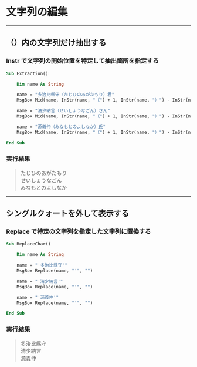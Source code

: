# 文字列の編集

---

## （）内の文字列だけ抽出する

### Instr で文字列の開始位置を特定して抽出箇所を指定する

```vb
Sub Extraction()

    Dim name As String

    name = "多治比縣守（たじひのあがたもり）君"
    MsgBox Mid(name, InStr(name, "（") + 1, InStr(name, "）") - InStr(name, "（") - 1)

    name = "清少納言（せいしょうなごん）さん"
    MsgBox Mid(name, InStr(name, "（") + 1, InStr(name, "）") - InStr(name, "（") - 1)

    name = "源義仲（みなもとのよしなか）氏"
    MsgBox Mid(name, InStr(name, "（") + 1, InStr(name, "）") - InStr(name, "（") - 1)

End Sub
```

### 実行結果

> たじひのあがたもり  
  せいしょうなごん  
  みなもとのよしなか

---

## シングルクォートを外して表示する

### Replace で特定の文字列を指定した文字列に置換する

```vb
Sub ReplaceChar()

    Dim name As String

    name = "'多治比縣守'"
    MsgBox Replace(name, "'", "")

    name = "'清少納言'"
    MsgBox Replace(name, "'", "")

    name = "'源義仲'"
    MsgBox Replace(name, "'", "")

End Sub
```

### 実行結果

> 多治比縣守  
  清少納言  
  源義仲
